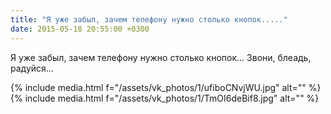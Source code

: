 ```yaml
---
title: "Я уже забыл, зачем телефону нужно столько кнопок....."
date: 2015-05-18 20:55:00 +0300
---
```


Я уже забыл, зачем телефону нужно столько кнопок... Звони, блеадь, радуйся...


{% include media.html f="/assets/vk_photos/1/ufiboCNvjWU.jpg" alt="" %}
{% include media.html f="/assets/vk_photos/1/TmOI6deBif8.jpg" alt="" %}
